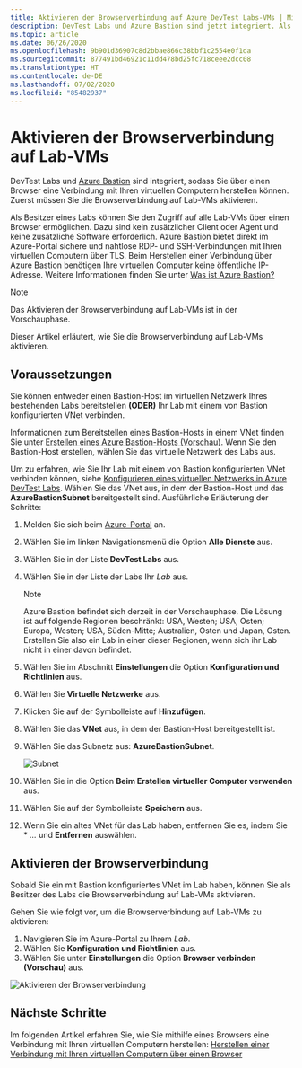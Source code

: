 ```yaml
---
title: Aktivieren der Browserverbindung auf Azure DevTest Labs-VMs | Microsoft-Dokumentation
description: DevTest Labs und Azure Bastion sind jetzt integriert. Als Besitzer des Labs können Sie den Zugriff auf alle Lab-VMs über einen Browser aktivieren.
ms.topic: article
ms.date: 06/26/2020
ms.openlocfilehash: 9b901d36907c8d2bbae866c38bbf1c2554e0f1da
ms.sourcegitcommit: 877491bd46921c11dd478bd25fc718ceee2dcc08
ms.translationtype: HT
ms.contentlocale: de-DE
ms.lasthandoff: 07/02/2020
ms.locfileid: "85482937"
---
```

# <a name="enable-browser-connection-on-lab-virtual-machines"></a>Aktivieren der Browserverbindung auf Lab-VMs 

DevTest Labs und [Azure Bastion](https://docs.microsoft.com/azure/bastion/) sind integriert, sodass Sie über einen Browser eine Verbindung mit Ihren virtuellen Computern herstellen können. Zuerst müssen Sie die Browserverbindung auf Lab-VMs aktivieren.

Als Besitzer eines Labs können Sie den Zugriff auf alle Lab-VMs über einen Browser ermöglichen. Dazu sind kein zusätzlicher Client oder Agent und keine zusätzliche Software erforderlich. Azure Bastion bietet direkt im Azure-Portal sichere und nahtlose RDP- und SSH-Verbindungen mit Ihren virtuellen Computern über TLS. Beim Herstellen einer Verbindung über Azure Bastion benötigen Ihre virtuellen Computer keine öffentliche IP-Adresse. Weitere Informationen finden Sie unter [Was ist Azure Bastion?](../bastion/bastion-overview.md)

> [!NOTE]
> Das Aktivieren der Browserverbindung auf Lab-VMs ist in der Vorschauphase.

Dieser Artikel erläutert, wie Sie die Browserverbindung auf Lab-VMs aktivieren.

## <a name="prerequisites"></a>Voraussetzungen 
Sie können entweder einen Bastion-Host im virtuellen Netzwerk Ihres bestehenden Labs bereitstellen **(ODER)** Ihr Lab mit einem von Bastion konfigurierten VNet verbinden. 

Informationen zum Bereitstellen eines Bastion-Hosts in einem VNet finden Sie unter [Erstellen eines Azure Bastion-Hosts (Vorschau)](../bastion/bastion-create-host-portal.md). Wenn Sie den Bastion-Host erstellen, wählen Sie das virtuelle Netzwerk des Labs aus. 

Um zu erfahren, wie Sie Ihr Lab mit einem von Bastion konfigurierten VNet verbinden können, siehe [Konfigurieren eines virtuellen Netzwerks in Azure DevTest Labs](devtest-lab-configure-vnet.md). Wählen Sie das VNet aus, in dem der Bastion-Host und das **AzureBastionSubnet** bereitgestellt sind. Ausführliche Erläuterung der Schritte: 

1. Melden Sie sich beim [Azure-Portal](https://portal.azure.com) an.
1. Wählen Sie im linken Navigationsmenü die Option **Alle Dienste** aus. 
1. Wählen Sie in der Liste **DevTest Labs** aus. 
1. Wählen Sie in der Liste der Labs Ihr *Lab* aus. 

    > [!NOTE]
    > Azure Bastion befindet sich derzeit in der Vorschauphase. Die Lösung ist auf folgende Regionen beschränkt: USA, Westen; USA, Osten; Europa, Westen; USA, Süden-Mitte; Australien, Osten und Japan, Osten. Erstellen Sie also ein Lab in einer dieser Regionen, wenn sich ihr Lab nicht in einer davon befindet. 
1. Wählen Sie im Abschnitt **Einstellungen** die Option **Konfiguration und Richtlinien** aus. 
1. Wählen Sie **Virtuelle Netzwerke** aus.
1. Klicken Sie auf der Symbolleiste auf **Hinzufügen**. 
1. Wählen Sie das **VNet** aus, in dem der Bastion-Host bereitgestellt ist. 
1. Wählen Sie das Subnetz aus: **AzureBastionSubnet**. 

    ![Subnet](./media/enable-browser-connection-lab-virtual-machines/subnet.png)
1. Wählen Sie in die Option **Beim Erstellen virtueller Computer verwenden** aus. 
1. Wählen Sie auf der Symbolleiste **Speichern** aus. 
1. Wenn Sie ein altes VNet für das Lab haben, entfernen Sie es, indem Sie * *...* und **Entfernen** auswählen. 

## <a name="enable-browser-connection"></a>Aktivieren der Browserverbindung 

Sobald Sie ein mit Bastion konfiguriertes VNet im Lab haben, können Sie als Besitzer des Labs die Browserverbindung auf Lab-VMs aktivieren.

Gehen Sie wie folgt vor, um die Browserverbindung auf Lab-VMs zu aktivieren:

1. Navigieren Sie im Azure-Portal zu Ihrem *Lab*.
1. Wählen Sie **Konfiguration und Richtlinien** aus.
1. Wählen Sie unter **Einstellungen** die Option **Browser verbinden (Vorschau)** aus.

![Aktivieren der Browserverbindung](./media/enable-browser-connection-lab-virtual-machines/browser-connect.png)

## <a name="next-steps"></a>Nächste Schritte
Im folgenden Artikel erfahren Sie, wie Sie mithilfe eines Browsers eine Verbindung mit Ihren virtuellen Computern herstellen: [Herstellen einer Verbindung mit Ihren virtuellen Computern über einen Browser](connect-virtual-machine-through-browser.md)